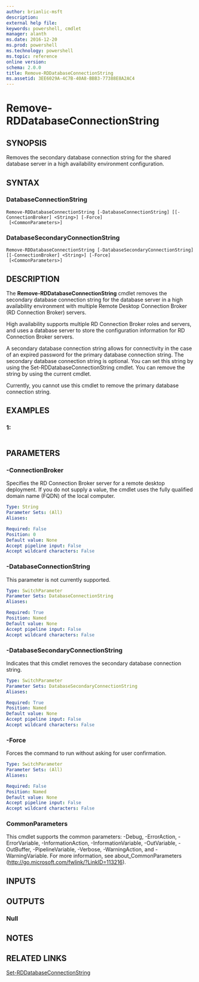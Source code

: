 ```yaml
---
author: brianlic-msft
description: 
external help file: 
keywords: powershell, cmdlet
manager: alanth
ms.date: 2016-12-20
ms.prod: powershell
ms.technology: powershell
ms.topic: reference
online version: 
schema: 2.0.0
title: Remove-RDDatabaseConnectionString
ms.assetid: 3EE6029A-4C7B-40A8-BBB3-77388E8A2AC4
---
```


# Remove-RDDatabaseConnectionString

## SYNOPSIS
Removes the secondary database connection string for the shared database server in a high availability environment configuration.

## SYNTAX

### DatabaseConnectionString
```
Remove-RDDatabaseConnectionString [-DatabaseConnectionString] [[-ConnectionBroker] <String>] [-Force]
 [<CommonParameters>]
```

### DatabaseSecondaryConnectionString
```
Remove-RDDatabaseConnectionString [-DatabaseSecondaryConnectionString] [[-ConnectionBroker] <String>] [-Force]
 [<CommonParameters>]
```

## DESCRIPTION
The **Remove-RDDatabaseConnectionString** cmdlet removes the secondary database connection string for the database server in a high availability environment with multiple Remote Desktop Connection Broker (RD Connection Broker) servers.

High availability supports multiple RD Connection Broker roles and servers, and uses a database server to store the configuration information for RD Connection Broker servers.

A secondary database connection string allows for connectivity in the case of an expired password for the primary database connection string.
The secondary database connection string is optional.
You can set this string by using the Set-RDDatabaseConnectionString cmdlet.
You can remove the string by using the current cmdlet.

Currently, you cannot use this cmdlet to remove the primary database connection string.

## EXAMPLES

### 1:
```

```

## PARAMETERS

### -ConnectionBroker
Specifies the RD Connection Broker server for a remote desktop deployment.
If you do not supply a value, the cmdlet uses the fully qualified domain name (FQDN) of the local computer.

```yaml
Type: String
Parameter Sets: (All)
Aliases: 

Required: False
Position: 0
Default value: None
Accept pipeline input: False
Accept wildcard characters: False
```

### -DatabaseConnectionString
This parameter is not currently supported.

```yaml
Type: SwitchParameter
Parameter Sets: DatabaseConnectionString
Aliases: 

Required: True
Position: Named
Default value: None
Accept pipeline input: False
Accept wildcard characters: False
```

### -DatabaseSecondaryConnectionString
Indicates that this cmdlet removes the secondary database connection string.

```yaml
Type: SwitchParameter
Parameter Sets: DatabaseSecondaryConnectionString
Aliases: 

Required: True
Position: Named
Default value: None
Accept pipeline input: False
Accept wildcard characters: False
```

### -Force
Forces the command to run without asking for user confirmation.

```yaml
Type: SwitchParameter
Parameter Sets: (All)
Aliases: 

Required: False
Position: Named
Default value: None
Accept pipeline input: False
Accept wildcard characters: False
```

### CommonParameters
This cmdlet supports the common parameters: -Debug, -ErrorAction, -ErrorVariable, -InformationAction, -InformationVariable, -OutVariable, -OutBuffer, -PipelineVariable, -Verbose, -WarningAction, and -WarningVariable. For more information, see about_CommonParameters (http://go.microsoft.com/fwlink/?LinkID=113216).

## INPUTS

## OUTPUTS

### Null

## NOTES

## RELATED LINKS

[Set-RDDatabaseConnectionString](./Set-RDDatabaseConnectionString.md)

